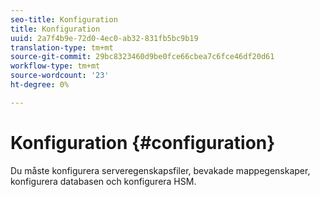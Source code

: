 ```yaml
---
seo-title: Konfiguration
title: Konfiguration
uuid: 2a7f4b9e-72d0-4ec0-ab32-831fb5bc9b19
translation-type: tm+mt
source-git-commit: 29bc8323460d9be0fce66cbea7c6fce46df20d61
workflow-type: tm+mt
source-wordcount: '23'
ht-degree: 0%

---
```



# Konfiguration {#configuration}

Du måste konfigurera serveregenskapsfiler, bevakade mappegenskaper, konfigurera databasen och konfigurera HSM.
